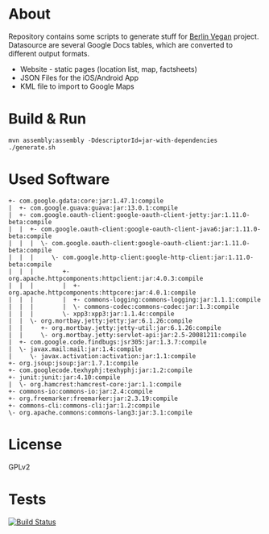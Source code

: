 About
=====
Repository contains some scripts to generate stuff for [Berlin Vegan](http://www.berlin-vegan.de) project.
Datasource are several Google Docs tables, which are converted to different output formats.

* Website - static pages (location list, map, factsheets)
* JSON Files for the iOS/Android App
* KML file to import to Google Maps

Build & Run
===========
    mvn assembly:assembly -DdescriptorId=jar-with-dependencies
    ./generate.sh

Used Software
=============

    +- com.google.gdata:core:jar:1.47.1:compile
    |  +- com.google.guava:guava:jar:13.0.1:compile
    |  +- com.google.oauth-client:google-oauth-client-jetty:jar:1.11.0-beta:compile
    |  |  +- com.google.oauth-client:google-oauth-client-java6:jar:1.11.0-beta:compile
    |  |  |  \- com.google.oauth-client:google-oauth-client:jar:1.11.0-beta:compile
    |  |  |     \- com.google.http-client:google-http-client:jar:1.11.0-beta:compile
    |  |  |        +- org.apache.httpcomponents:httpclient:jar:4.0.3:compile
    |  |  |        |  +- org.apache.httpcomponents:httpcore:jar:4.0.1:compile
    |  |  |        |  +- commons-logging:commons-logging:jar:1.1.1:compile
    |  |  |        |  \- commons-codec:commons-codec:jar:1.3:compile
    |  |  |        \- xpp3:xpp3:jar:1.1.4c:compile
    |  |  \- org.mortbay.jetty:jetty:jar:6.1.26:compile
    |  |     +- org.mortbay.jetty:jetty-util:jar:6.1.26:compile
    |  |     \- org.mortbay.jetty:servlet-api:jar:2.5-20081211:compile
    |  +- com.google.code.findbugs:jsr305:jar:1.3.7:compile
    |  \- javax.mail:mail:jar:1.4:compile
    |     \- javax.activation:activation:jar:1.1:compile
    +- org.jsoup:jsoup:jar:1.7.1:compile
    +- com.googlecode.texhyphj:texhyphj:jar:1.2:compile
    +- junit:junit:jar:4.10:compile
    |  \- org.hamcrest:hamcrest-core:jar:1.1:compile
    +- commons-io:commons-io:jar:2.4:compile
    +- org.freemarker:freemarker:jar:2.3.19:compile
    +- commons-cli:commons-cli:jar:1.2:compile
    \- org.apache.commons:commons-lang3:jar:3.1:compile

License
=======
GPLv2

Tests
=======
[![Build Status](https://drone.io/github.com/smeir/berlin-vegan-tools/status.png)](https://drone.io/github.com/smeir/berlin-vegan-tools/latest)